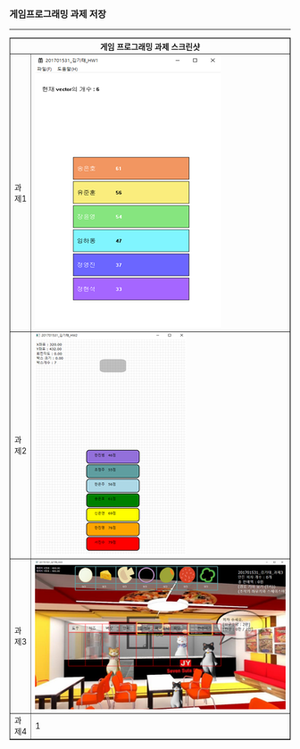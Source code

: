 <h3>게임프로그래밍 과제 저장</h3> <hr>

<table border="1">
  <th colspan="2"> 게임 프로그래밍 과제 스크린샷 </th>
  <tr>
    <td>과제1</td>
    <td><img src="HW1\hw1.png"></td>
  </tr>
  <tr>
    <td>과제2</td>
    <td><img src="HW2\hw2.png"></td>
  </tr>
  <tr>
    <td>과제3</td>
    <td><img src="HW3\hw3.png"></td>
  </tr>
  <tr>
    <td>과제4</td>
    <td>1</td>
  </tr>
</table>


